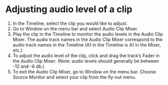 # Adjusting audio level of a clip

1. In the Timeline, select the clip you would like to adjust.
2. Go to Window on the menu bar and select Audio Clip Mixer.
3. Play the clip in the Timeline to monitor the audio levels in the Audio Clip Mixer. The audio track names in the Audio Clip Mixer correspond to the audio track names in the Timeline (A1 in the Timeline is A1 in the Mixer, etc.)
4. To adjust the audio level of the clip, click and drag the track’s Fader in the Audio Clip Mixer. (Note: audio levels should generally be between -12 and -6 db.)
5. To exit the Audio Clip Mixer, go to Window on the menu bar. Choose Source Monitor and select your clip from the fly-out menu.

